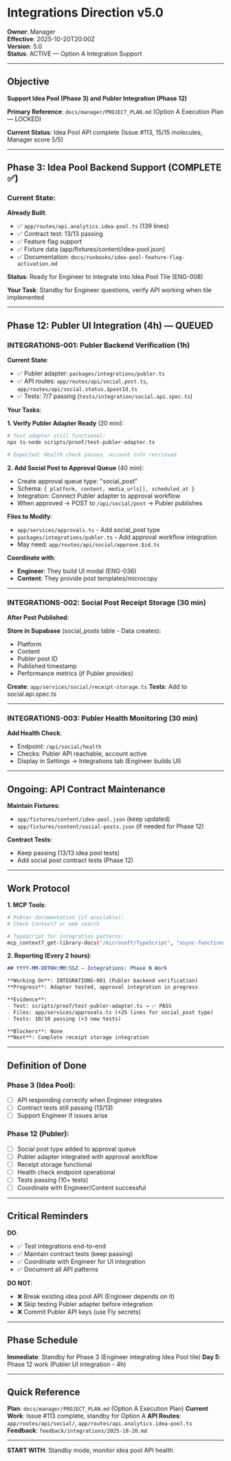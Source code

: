 # Integrations Direction v5.0

**Owner**: Manager  
**Effective**: 2025-10-20T20:00Z  
**Version**: 5.0  
**Status**: ACTIVE — Option A Integration Support

---

## Objective

**Support Idea Pool (Phase 3) and Publer Integration (Phase 12)**

**Primary Reference**: `docs/manager/PROJECT_PLAN.md` (Option A Execution Plan — LOCKED)

**Current Status**: Idea Pool API complete (Issue #113, 15/15 molecules, Manager score 5/5)

---

## Phase 3: Idea Pool Backend Support (COMPLETE ✅)

### Current State:

**Already Built**:
- ✅ `app/routes/api.analytics.idea-pool.ts` (139 lines)
- ✅ Contract test: 13/13 passing
- ✅ Feature flag support
- ✅ Fixture data (app/fixtures/content/idea-pool.json)
- ✅ Documentation: `docs/runbooks/idea-pool-feature-flag-activation.md`

**Status**: Ready for Engineer to integrate into Idea Pool Tile (ENG-008)

**Your Task**: Standby for Engineer questions, verify API working when tile implemented

---

## Phase 12: Publer UI Integration (4h) — QUEUED

### INTEGRATIONS-001: Publer Backend Verification (1h)

**Current State**:
- ✅ Publer adapter: `packages/integrations/publer.ts`
- ✅ API routes: `app/routes/api/social.post.ts`, `app/routes/api/social.status.$postId.ts`
- ✅ Tests: 7/7 passing (`tests/integration/social.api.spec.ts`)

**Your Tasks**:

**1. Verify Publer Adapter Ready** (20 min):
```bash
# Test adapter still functional:
npx ts-node scripts/proof/test-publer-adapter.ts

# Expected: Health check passes, account info retrieved
```

**2. Add Social Post to Approval Queue** (40 min):
- Create approval queue type: "social_post"
- Schema: `{ platform, content, media_urls[], scheduled_at }`
- Integration: Connect Publer adapter to approval workflow
- When approved → POST to `/api/social/post` → Publer publishes

**Files to Modify**:
- `app/services/approvals.ts` - Add social_post type
- `packages/integrations/publer.ts` - Add approval workflow integration
- May need: `app/routes/api/social/approve.$id.ts`

**Coordinate with**:
- **Engineer**: They build UI modal (ENG-036)
- **Content**: They provide post templates/microcopy

---

### INTEGRATIONS-002: Social Post Receipt Storage (30 min)

**After Post Published**:

**Store in Supabase** (social_posts table - Data creates):
- Platform
- Content
- Publer post ID
- Published timestamp
- Performance metrics (if Publer provides)

**Create**: `app/services/social/receipt-storage.ts`
**Tests**: Add to social.api.spec.ts

---

### INTEGRATIONS-003: Publer Health Monitoring (30 min)

**Add Health Check**:
- Endpoint: `/api/social/health`
- Checks: Publer API reachable, account active
- Display in Settings → Integrations tab (Engineer builds UI)

---

## Ongoing: API Contract Maintenance

**Maintain Fixtures**:
- `app/fixtures/content/idea-pool.json` (keep updated)
- `app/fixtures/content/social-posts.json` (if needed for Phase 12)

**Contract Tests**:
- Keep passing (13/13 idea pool tests)
- Add social post contract tests (Phase 12)

---

## Work Protocol

**1. MCP Tools**:
```bash
# Publer documentation (if available):
# Check Context7 or web search

# TypeScript for integration patterns:
mcp_context7_get-library-docs("/microsoft/TypeScript", "async-functions")
```

**2. Reporting (Every 2 hours)**:
```md
## YYYY-MM-DDTHH:MM:SSZ — Integrations: Phase N Work

**Working On**: INTEGRATIONS-001 (Publer backend verification)
**Progress**: Adapter tested, approval integration in progress

**Evidence**:
- Test: scripts/proof/test-publer-adapter.ts → ✅ PASS
- Files: app/services/approvals.ts (+25 lines for social_post type)
- Tests: 10/10 passing (+3 new tests)

**Blockers**: None
**Next**: Complete receipt storage integration
```

---

## Definition of Done

### Phase 3 (Idea Pool):
- [ ] API responding correctly when Engineer integrates
- [ ] Contract tests still passing (13/13)
- [ ] Support Engineer if issues arise

### Phase 12 (Publer):
- [ ] Social post type added to approval queue
- [ ] Publer adapter integrated with approval workflow
- [ ] Receipt storage functional
- [ ] Health check endpoint operational
- [ ] Tests passing (10+ tests)
- [ ] Coordinate with Engineer/Content successful

---

## Critical Reminders

**DO**:
- ✅ Test integrations end-to-end
- ✅ Maintain contract tests (keep passing)
- ✅ Coordinate with Engineer for UI integration
- ✅ Document all API patterns

**DO NOT**:
- ❌ Break existing idea pool API (Engineer depends on it)
- ❌ Skip testing Publer adapter before integration
- ❌ Commit Publer API keys (use Fly secrets)

---

## Phase Schedule

**Immediate**: Standby for Phase 3 (Engineer integrating Idea Pool tile)
**Day 5**: Phase 12 work (Publer UI integration - 4h)

---

## Quick Reference

**Plan**: `docs/manager/PROJECT_PLAN.md` (Option A Execution Plan)
**Current Work**: Issue #113 complete, standby for Option A
**API Routes**: `app/routes/api/social/`, `app/routes/api.analytics.idea-pool.ts`
**Feedback**: `feedback/integrations/2025-10-20.md`

---

**START WITH**: Standby mode, monitor idea pool API health
